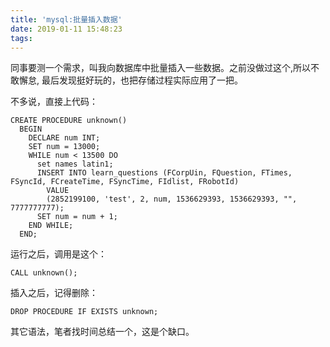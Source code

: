 ```yaml
---
title: 'mysql:批量插入数据'
date: 2019-01-11 15:48:23
tags:
---
```


同事要测一个需求，叫我向数据库中批量插入一些数据。之前没做过这个,所以不敢懈怠, 最后发现挺好玩的，也把存储过程实际应用了一把。

不多说，直接上代码：
```
CREATE PROCEDURE unknown()
  BEGIN
    DECLARE num INT;
    SET num = 13000;
    WHILE num < 13500 DO
      set names latin1;
      INSERT INTO learn_questions (FCorpUin, FQuestion, FTimes, FSyncId, FCreateTime, FSyncTime, FIdlist, FRobotId)
        VALUE
        (2852199100, 'test', 2, num, 1536629393, 1536629393, "", 7777777777);
      SET num = num + 1;
    END WHILE;
  END;
```

运行之后，调用是这个：
```
CALL unknown();
```

插入之后，记得删除：
```
DROP PROCEDURE IF EXISTS unknown;
```

其它语法，笔者找时间总结一个，这是个缺口。

